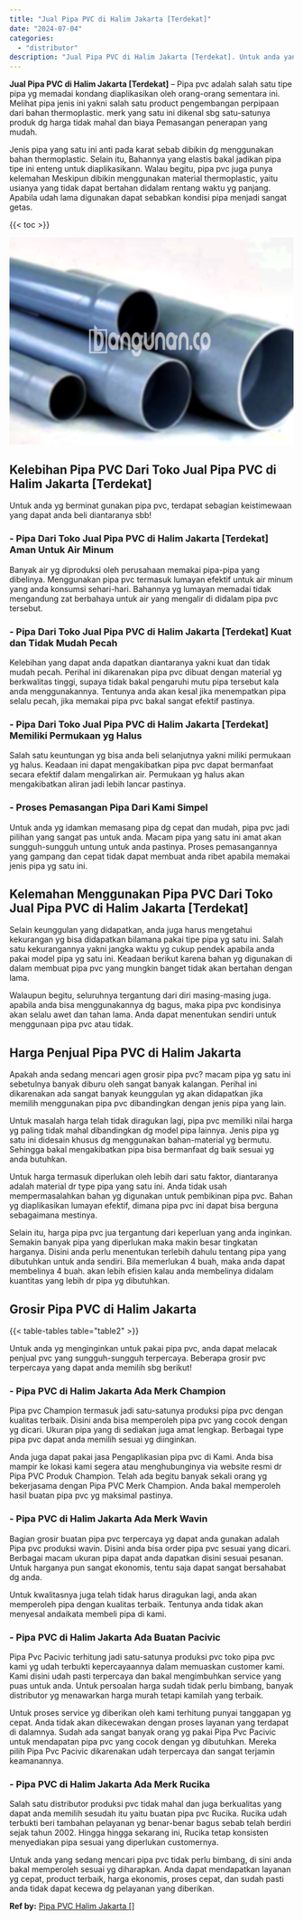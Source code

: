 ```yaml
---
title: "Jual Pipa PVC di Halim Jakarta [Terdekat]"
date: "2024-07-04"
categories: 
  - "distributor"
description: "Jual Pipa PVC di Halim Jakarta [Terdekat]. Untuk anda yang sedang mencari pipa pvc tidak perlu bimbang, di sini anda bakal memperoleh sesuai yg diharapkan. A..."
---
```


**Jual Pipa PVC di Halim Jakarta \[Terdekat\]** – Pipa pvc adalah salah satu tipe pipa yg memadai kondang diaplikasikan oleh orang-orang sementara ini. Melihat pipa jenis ini yakni salah satu product pengembangan perpipaan dari bahan thermoplastic. merk yang satu ini dikenal sbg satu-satunya produk dg harga tidak mahal dan biaya Pemasangan penerapan yang mudah.

Jenis pipa yang satu ini anti pada karat sebab dibikin dg menggunakan bahan thermoplastic. Selain itu, Bahannya yang elastis bakal jadikan pipa tipe ini enteng untuk diaplikasikann. Walau begitu, pipa pvc juga punya kelemahan Meskipun dibikin menggunakan material thermoplastic, yaitu usianya yang tidak dapat bertahan didalam rentang waktu yg panjang. Apabila udah lama digunakan dapat sebabkan kondisi pipa menjadi sangat getas.

{{< toc >}}

![Jual Pipa PVC di Halim Jakarta [Terdekat]](/images/jaul-pipa-pvc-60.png)

## Kelebihan Pipa PVC Dari Toko Jual Pipa PVC di Halim Jakarta \[Terdekat\]

Untuk anda yg berminat gunakan pipa pvc, terdapat sebagian keistimewaan yang dapat anda beli diantaranya sbb!

### \- Pipa Dari Toko Jual Pipa PVC di Halim Jakarta \[Terdekat\] Aman Untuk Air Minum

Banyak air yg diproduksi oleh perusahaan memakai pipa-pipa yang dibelinya. Menggunakan pipa pvc termasuk lumayan efektif untuk air minum yang anda konsumsi sehari-hari. Bahannya yg lumayan memadai tidak mengandung zat berbahaya untuk air yang mengalir di didalam pipa pvc tersebut.

### \- Pipa Dari Toko Jual Pipa PVC di Halim Jakarta \[Terdekat\] Kuat dan Tidak Mudah Pecah

Kelebihan yang dapat anda dapatkan diantaranya yakni kuat dan tidak mudah pecah. Perihal ini dikarenakan pipa pvc dibuat dengan material yg berkwalitas tinggi, supaya tidak bakal pengaruhi mutu pipa tersebut kala anda menggunakannya. Tentunya anda akan kesal jika menempatkan pipa selalu pecah, jika memakai pipa pvc bakal sangat efektif pastinya.

### \- Pipa Dari Toko Jual Pipa PVC di Halim Jakarta \[Terdekat\] Memiliki Permukaan yg Halus

Salah satu keuntungan yg bisa anda beli selanjutnya yakni miliki permukaan yg halus. Keadaan ini dapat mengakibatkan pipa pvc dapat bermanfaat secara efektif dalam mengalirkan air. Permukaan yg halus akan mengakibatkan aliran jadi lebih lancar pastinya.

### \- Proses Pemasangan Pipa Dari Kami Simpel

Untuk anda yg idamkan memasang pipa dg cepat dan mudah, pipa pvc jadi pilihan yang sangat pas untuk anda. Macam pipa yang satu ini amat akan sungguh-sungguh untung untuk anda pastinya. Proses pemasangannya yang gampang dan cepat tidak dapat membuat anda ribet apabila memakai jenis pipa yg satu ini.

## Kelemahan Menggunakan Pipa PVC Dari Toko Jual Pipa PVC di Halim Jakarta \[Terdekat\]

Selain keunggulan yang didapatkan, anda juga harus mengetahui kekurangan yg bisa didapatkan bilamana pakai tipe pipa yg satu ini. Salah satu kekurangannya yakni jangka waktu yg cukup pendek apabila anda pakai model pipa yg satu ini. Keadaan berikut karena bahan yg digunakan di dalam membuat pipa pvc yang mungkin banget tidak akan bertahan dengan lama.

Walaupun begitu, seluruhnya tergantung dari diri masing-masing juga. apabila anda bisa menggunakannya dg bagus, maka pipa pvc kondisinya akan selalu awet dan tahan lama. Anda dapat menentukan sendiri untuk menggunaan pipa pvc atau tidak.

## Harga Penjual Pipa PVC di Halim Jakarta

Apakah anda sedang mencari agen grosir pipa pvc? macam pipa yg satu ini sebetulnya banyak diburu oleh sangat banyak kalangan. Perihal ini dikarenakan ada sangat banyak keunggulan yg akan didapatkan jika memilih menggunakan pipa pvc dibandingkan dengan jenis pipa yang lain.

Untuk masalah harga telah tidak diragukan lagi, pipa pvc memiliki nilai harga yg paling tidak mahal dibandingkan dg model pipa lainnya. Jenis pipa yg satu ini didesain khusus dg menggunakan bahan-material yg bermutu. Sehingga bakal mengakibatkan pipa bisa bermanfaat dg baik sesuai yg anda butuhkan.

Untuk harga termasuk diperlukan oleh lebih dari satu faktor, diantaranya adalah material dr type pipa yang satu ini. Anda tidak usah mempermasalahkan bahan yg digunakan untuk pembikinan pipa pvc. Bahan yg diaplikasikan lumayan efektif, dimana pipa pvc ini dapat bisa berguna sebagaimana mestinya.

Selain itu, harga pipa pvc jua tergantung dari keperluan yang anda inginkan. Semakin banyak pipa yang diperlukan maka makin besar tingkatan harganya. Disini anda perlu menentukan terlebih dahulu tentang pipa yang dibutuhkan untuk anda sendiri. Bila memerlukan 4 buah, maka anda dapat membelinya 4 buah. akan lebih efisien kalau anda membelinya didalam kuantitas yang lebih dr pipa yg dibutuhkan.

## Grosir Pipa PVC di Halim Jakarta

{{< table-tables table="table2" >}}

Untuk anda yg menginginkan untuk pakai pipa pvc, anda dapat melacak penjual pvc yang sungguh-sungguh terpercaya. Beberapa grosir pvc terpercaya yang dapat anda memilih sbg berikut!

### \- Pipa PVC di Halim Jakarta Ada Merk Champion

Pipa pvc Champion termasuk jadi satu-satunya produksi pipa pvc dengan kualitas terbaik. Disini anda bisa memperoleh pipa pvc yang cocok dengan yg dicari. Ukuran pipa yang di sediakan juga amat lengkap. Berbagai type pipa pvc dapat anda memilih sesuai yg diinginkan.

Anda juga dapat pakai jasa Pengaplikasian pipa pvc di Kami. Anda bisa mampir ke lokasi kami segera atau menghubunginya via website resmi dr Pipa PVC Produk Champion. Telah ada begitu banyak sekali orang yg bekerjasama dengan Pipa PVC Merk Champion. Anda bakal memperoleh hasil buatan pipa pvc yg maksimal pastinya.

### \- Pipa PVC di Halim Jakarta Ada Merk Wavin

Bagian grosir buatan pipa pvc terpercaya yg dapat anda gunakan adalah Pipa pvc produksi wavin. Disini anda bisa order pipa pvc sesuai yang dicari. Berbagai macam ukuran pipa dapat anda dapatkan disini sesuai pesanan. Untuk harganya pun sangat ekonomis, tentu saja dapat sangat bersahabat dg anda.

Untuk kwalitasnya juga telah tidak harus diragukan lagi, anda akan memperoleh pipa dengan kualitas terbaik. Tentunya anda tidak akan menyesal andaikata membeli pipa di kami.

### \- Pipa PVC di Halim Jakarta Ada Buatan Pacivic

Pipa Pvc Pacivic terhitung jadi satu-satunya produksi pvc toko pipa pvc kami yg udah terbukti kepercayaannya dalam memuaskan customer kami. Kami disini udah pasti terpercaya dan bakal mengimbuhkan service yang puas untuk anda. Untuk persoalan harga sudah tidak perlu bimbang, banyak distributor yg menawarkan harga murah tetapi kamilah yang terbaik.

Untuk proses service yg diberikan oleh kami terhitung punyai tanggapan yg cepat. Anda tidak akan dikecewakan dengan proses layanan yang terdapat di dalamnya. Sudah ada sangat banyak orang yg pakai Pipa Pvc Pacivic untuk mendapatan pipa pvc yang cocok dengan yg dibutuhkan. Mereka pilih Pipa Pvc Pacivic dikarenakan udah terpercaya dan sangat terjamin keamanannya.

### \- Pipa PVC di Halim Jakarta Ada Merk Rucika

Salah satu distributor produksi pvc tidak mahal dan juga berkualitas yang dapat anda memilih sesudah itu yaitu buatan pipa pvc Rucika. Rucika udah terbukti beri tambahan pelayanan yg benar-benar bagus sebab telah berdiri sejak tahun 2002. Hingga hingga sekarang ini, Rucika tetap konsisten menyediakan pipa sesuai yang diperlukan customernya.

Untuk anda yang sedang mencari pipa pvc tidak perlu bimbang, di sini anda bakal memperoleh sesuai yg diharapkan. Anda dapat mendapatkan layanan yg cepat, product terbaik, harga ekonomis, proses cepat, dan sudah pasti anda tidak dapat kecewa dg pelayanan yang diberikan.

**Ref by:** [Pipa PVC Halim Jakarta []](https://id.wikipedia.org/wiki/Pipa)
